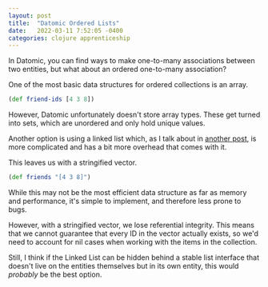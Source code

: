 ```yaml
---
layout: post
title:  "Datomic Ordered Lists"
date:   2022-03-11 7:52:05 -0400
categories: clojure apprenticeship
---
```


In Datomic, you can find ways to make one-to-many associations
between two entities, but what about an ordered one-to-many
association?

One of the most basic data structures for ordered collections 
is an array.

````clojure
(def friend-ids [4 3 8])
````

However, Datomic unfortunately doesn't store array types.
These get turned into sets, which are unordered and only 
hold unique values.

Another option is using a linked list which, as I talk about
in [another post][linked-lists], is more complicated and 
has a bit more overhead that comes with it. 

This leaves us with a stringified vector.

````clojure
(def friends "[4 3 8]")
````

While this may not be the most efficient data structure as
far as memory and performance, it's simple to implement, 
and therefore less prone to bugs. 

However, with a stringified vector, we lose referential 
integrity. This means that we cannot guarantee that every ID 
in the vector actually exists, so we'd need to account for 
nil cases when working with the items in the collection.

Still, I think if the Linked List can be hidden behind a 
stable list interface that doesn't live on the entities 
themselves but in its own entity, this would *probably* 
be the best option.

[linked-lists]: https://brandoncorrea.dev/clojure/apprenticeship/2022/02/16/linked-lists-are-painful.html